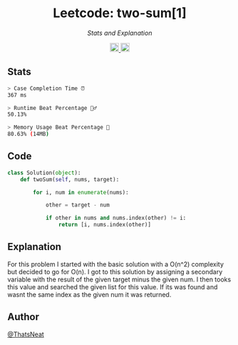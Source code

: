 <h1 align="center">
    <a style"font-size:large;">Leetcode: two-sum[1]</a>
</h1>

<p align="center">
  <i align="center">Stats and Explanation</i>
</p>

<div align="center">
  <a href="https://opensource.org/license/mit/">
    <img src="https://img.shields.io/badge/Licence-MIT-blue" alt="continuous integration" style="height: 20px;">
  </a>
  <a>
    <img src="https://img.shields.io/badge/Python-v3.9.6-blue" alt="continuous integration" style="height: 20px;">
  </a>
</div>

## Stats

```bash
> Case Completion Time ⏰
367 ms

> Runtime Beat Percentage 🏃‍♂️
50.13%

> Memory Usage Beat Percentage 🧠
80.63% (14MB)

```

## Code

```python
class Solution(object):
    def twoSum(self, nums, target):

        for i, num in enumerate(nums):

            other = target - num

            if other in nums and nums.index(other) != i:
                return [i, nums.index(other)]

```

## Explanation

For this problem I started with the basic solution with a O(n^2) complexity but decided to go for O(n). I got to this solution by assigning a secondary variable with the result of the given target minus the given num. I then tooks this value and searched the given list for this value. If its was found and wasnt the same index as the given num it was returned.

## Author

[@ThatsNeat](https://github.com/Thats-Neat)
